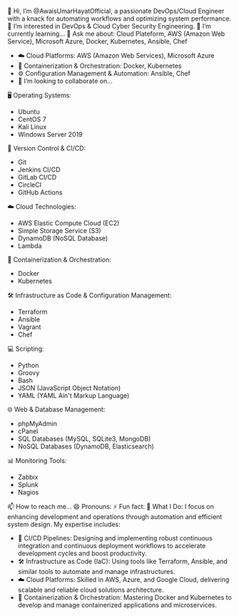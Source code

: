 👋 Hi, I’m @AwaisUmarHayatOfficial, a passionate DevOps/Cloud Engineer with a knack for automating workflows and optimizing system performance.
👀 I’m interested in DevOps & Cloud Cyber Security Engineering.
🌱 I’m currently learning...
💬 Ask me about: Cloud Plateform, AWS (Amazon Web Service), Microsoft Azure, Docker, Kubernetes, Ansible, Chef
- ☁️ Cloud Platforms: AWS (Amazon Web Services), Microsoft Azure
- 🐳 Containerization & Orchestration: Docker, Kubernetes
- ⚙️ Configuration Management & Automation: Ansible, Chef
- 💞 I’m looking to collaborate on...

🖥️ Operating Systems:
- Ubuntu
- CentOS 7
- Kali Linux
- Windows Server 2019
  
🔧 Version Control & CI/CD:
- Git
- Jenkins CI/CD
- GitLab CI/CD
- CircleCI
- GitHub Actions

☁️ Cloud Technologies:
- AWS Elastic Compute Cloud (EC2)
- Simple Storage Service (S3)
- DynamoDB (NoSQL Database)
- Lambda
  
🐳 Containerization & Orchestration:
- Docker
- Kubernetes

🛠️ Infrastructure as Code & Configuration Management:
- Terraform
- Ansible
- Vagrant
- Chef

💻 Scripting:
- Python
- Groovy
- Bash
- JSON (JavaScript Object Notation)
- YAML (YAML Ain't Markup Language)

🌐 Web & Database Management:
- phpMyAdmin
- cPanel
- SQL Databases (MySQL, SQLite3, MongoDB)
- NoSQL Databases (DynamoDB, Elasticsearch)

📊 Monitoring Tools:
- Zabbix
- Splunk
- Nagios

📫 How to reach me...
😄 Pronouns:
⚡ Fun fact:
🔧 What I Do: I focus on enhancing development and operations through automation and efficient system design. My expertise includes:

- 🚀 CI/CD Pipelines: Designing and implementing robust continuous integration and continuous deployment workflows to accelerate development cycles and boost productivity.
- 🛠️ Infrastructure as Code (IaC): Using tools like Terraform, Ansible, and similar tools to automate and manage infrastructures.
- ☁️ Cloud Platforms: Skilled in AWS, Azure, and Google Cloud, delivering scalable and reliable cloud solutions architecture.
- 🐳 Containerization & Orchestration: Mastering Docker and Kubernetes to develop and manage containerized applications and microservices.

<!--- AwaisUmarHayatOfficial/AwaisUmarHayatOfficial is a ✨ special ✨ repository because its `README.md` (this file) appears on your GitHub profile. You can click the Preview link to take a look at your changes. --->
